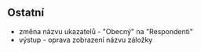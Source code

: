 ﻿---
categories: [kiwi]
layout: kiwi
---
## Ostatní
<ul>
<li>změna názvu ukazatelů - "Obecný" na "Respondenti"</li>
<li>výstup - oprava zobrazení názvu záložky</li>
</ul>

